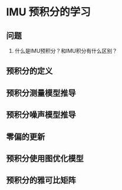 # IMU 预积分的学习
## 问题
1. 什么是IMU预积分？和IMU积分有什么区别？

## 预积分的定义
## 预积分测量模型推导
## 预积分噪声模型推导
## 零偏的更新
## 预积分使用图优化模型
## 预积分的雅可比矩阵